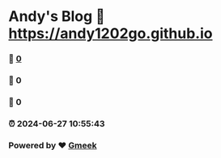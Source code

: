 # Andy's Blog :link: https://andy1202go.github.io 
### :page_facing_up: [0](https://andy1202go.github.io/tag.html) 
### :speech_balloon: 0 
### :hibiscus: 0 
### :alarm_clock: 2024-06-27 10:55:43 
### Powered by :heart: [Gmeek](https://github.com/Meekdai/Gmeek)

